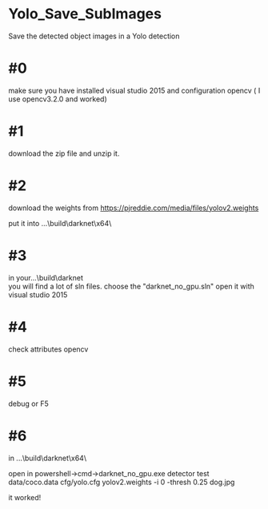 # Yolo_Save_SubImages
Save the detected object images in a Yolo detection

#0
==

make sure you have installed visual studio 2015 and configuration opencv ( I use opencv3.2.0 and worked)

#1
==

download the zip file and unzip it.


#2
==

download the weights from https://pjreddie.com/media/files/yolov2.weights 

put it into ...\build\darknet\x64\


#3
==

in your...\build\darknet\
you will find a lot of sln files.
choose the "darknet_no_gpu.sln" open it with visual studio 2015

#4
==

check attributes opencv

#5
==

debug or F5 

#6
==

in ...\build\darknet\x64\

open in powershell->cmd->darknet_no_gpu.exe detector test data/coco.data cfg/yolo.cfg yolov2.weights -i 0 -thresh 0.25 dog.jpg


it worked!
